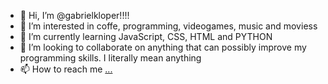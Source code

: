 - 👋 Hi, I’m @gabrielkloper!!!!
- 👀 I’m interested in coffe, programming, videogames, music and moviess
- 🌱 I’m currently learning JavaScript, CSS, HTML and PYTHON
- 💞️ I’m looking to collaborate on anything that can possibly improve my programming skills. I literally mean anything
- 📫 How to reach me [...
](https://www.linkedin.com/in/gabriel-kloper-estrella/)


<!---
gabrielkloper/gabrielkloper i[...
](https://www.linkedin.com/in/gabriel-kloper-estrella/)s a ✨ special ✨ repository because its `README.md` (this file) appears on your GitHub profile.
You can click the Preview link to take a look at your changes.
--->
